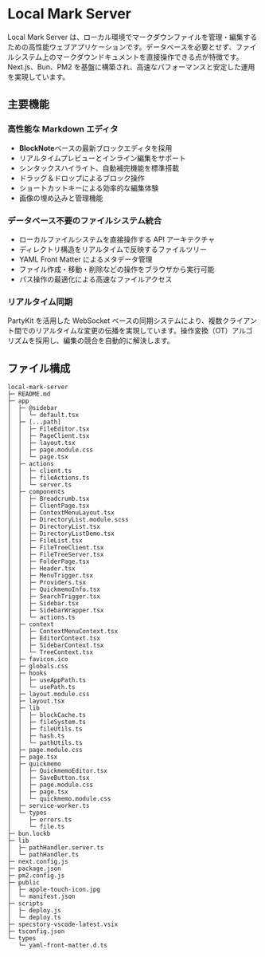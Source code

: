 # Local Mark Server

Local Mark Server は、ローカル環境でマークダウンファイルを管理・編集するための高性能ウェブアプリケーションです。データベースを必要とせず、ファイルシステム上のマークダウンドキュメントを直接操作できる点が特徴です。Next.js、Bun、PM2 を基盤に構築され、高速なパフォーマンスと安定した運用を実現しています。

## 主要機能

### 高性能な Markdown エディタ

- **BlockNote**ベースの最新ブロックエディタを採用
- リアルタイムプレビューとインライン編集をサポート
- シンタックスハイライト、自動補完機能を標準搭載
- ドラッグ＆ドロップによるブロック操作
- ショートカットキーによる効率的な編集体験
- 画像の埋め込みと管理機能

### データベース不要のファイルシステム統合

- ローカルファイルシステムを直接操作する API アーキテクチャ
- ディレクトリ構造をリアルタイムで反映するファイルツリー
- YAML Front Matter によるメタデータ管理
- ファイル作成・移動・削除などの操作をブラウザから実行可能
- パス操作の最適化による高速なファイルアクセス

### リアルタイム同期

PartyKit を活用した WebSocket ベースの同期システムにより、複数クライアント間でのリアルタイムな変更の伝播を実現しています。操作変換（OT）アルゴリズムを採用し、編集の競合を自動的に解決します。

## ファイル構成

```
local-mark-server
├─ README.md
├─ app
│  ├─ @sidebar
│  │  └─ default.tsx
│  ├─ [...path]
│  │  ├─ FileEditor.tsx
│  │  ├─ PageClient.tsx
│  │  ├─ layout.tsx
│  │  ├─ page.module.css
│  │  └─ page.tsx
│  ├─ actions
│  │  ├─ client.ts
│  │  ├─ fileActions.ts
│  │  └─ server.ts
│  ├─ components
│  │  ├─ Breadcrumb.tsx
│  │  ├─ ClientPage.tsx
│  │  ├─ ContextMenuLayout.tsx
│  │  ├─ DirectoryList.module.scss
│  │  ├─ DirectoryList.tsx
│  │  ├─ DirectoryListDemo.tsx
│  │  ├─ FileList.tsx
│  │  ├─ FileTreeClient.tsx
│  │  ├─ FileTreeServer.tsx
│  │  ├─ FolderPage.tsx
│  │  ├─ Header.tsx
│  │  ├─ MenuTrigger.tsx
│  │  ├─ Providers.tsx
│  │  ├─ QuickmemoInfo.tsx
│  │  ├─ SearchTrigger.tsx
│  │  ├─ Sidebar.tsx
│  │  ├─ SidebarWrapper.tsx
│  │  └─ actions.ts
│  ├─ context
│  │  ├─ ContextMenuContext.tsx
│  │  ├─ EditorContext.tsx
│  │  ├─ SidebarContext.tsx
│  │  └─ TreeContext.tsx
│  ├─ favicon.ico
│  ├─ globals.css
│  ├─ hooks
│  │  ├─ useAppPath.ts
│  │  └─ usePath.ts
│  ├─ layout.module.css
│  ├─ layout.tsx
│  ├─ lib
│  │  ├─ blockCache.ts
│  │  ├─ fileSystem.ts
│  │  ├─ fileUtils.ts
│  │  ├─ hash.ts
│  │  └─ pathUtils.ts
│  ├─ page.module.css
│  ├─ page.tsx
│  ├─ quickmemo
│  │  ├─ QuickmemoEditor.tsx
│  │  ├─ SaveButton.tsx
│  │  ├─ page.module.css
│  │  ├─ page.tsx
│  │  └─ quickmemo.module.css
│  ├─ service-worker.ts
│  └─ types
│     ├─ errors.ts
│     └─ file.ts
├─ bun.lockb
├─ lib
│  ├─ pathHandler.server.ts
│  └─ pathHandler.ts
├─ next.config.js
├─ package.json
├─ pm2.config.js
├─ public
│  ├─ apple-touch-icon.jpg
│  └─ manifest.json
├─ scripts
│  ├─ deploy.js
│  └─ deploy.ts
├─ specstory-vscode-latest.vsix
├─ tsconfig.json
└─ types
   └─ yaml-front-matter.d.ts

```
